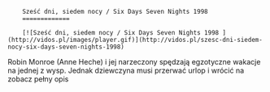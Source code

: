 
        Sześć dni, siedem nocy / Six Days Seven Nights 1998 
        =============
        
        [![Sześć dni, siedem nocy / Six Days Seven Nights 1998 ](http://vidos.pl/images/player.gif)](http://vidos.pl/szesc-dni-siedem-nocy-six-days-seven-nights-1998)
        
        
 Robin Monroe (Anne Heche) i jej narzeczony spędzają egzotyczne wakacje na jednej z wysp. Jednak dziewczyna musi przerwać urlop i wrócić na zobacz pełny opis
    